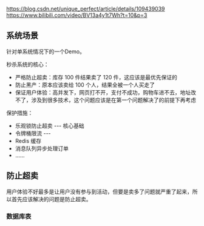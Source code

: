 https://blog.csdn.net/unique_perfect/article/details/109439039
https://www.bilibili.com/video/BV13a4y1t7Wh?t=10&p=3
## 系统场景
针对单系统情况下的一个Demo。


秒杀系统的核心：
- 严格防止超卖：库存 100 件结果卖了 120 件，这应该是最优先保证的
- 防止黑产：原本应该卖给 100 个人，结果全被一个人买走了
- 保证用户体验：高并发下，网页打不开，支付不成功，购物车进不去，地址改不了，涉及到很多技术，这个问题应该是在第一个问题解决了的前提下再考虑

保护措施：
- 乐观锁防止超卖 --- 核心基础
- 令牌桶限流 --- 
- Redis 缓存
- 消息队列异步处理订单
- ……

## 防止超卖
用户体验不好最多是让用户没有参与到活动，但要是卖多了问题就严重了起来，所以首先应该解决的问题是防止超卖。
### 数据库表